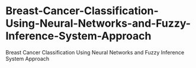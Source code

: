 # Breast-Cancer-Classification-Using-Neural-Networks-and-Fuzzy-Inference-System-Approach
Breast Cancer Classification Using Neural Networks and Fuzzy Inference System Approach
